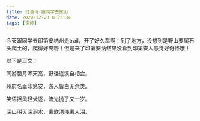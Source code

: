 ```yaml
---
title: 打油诗·跟同学去爬山
date: 2020-12-23 0:25:34
tags: [歪诗]
---
```


今天跟同学去印第安纳州走trail，开了好久车啊！到了地方，没想到是野山要爬石头爬土的，爬得好爽嘢！但是来了印第安纳结果没看到印第安人感觉好奇怪哦！

以下是正文：

<!--more-->

同游腊月浑天高，野径连溪自相会。

州府名垂印第安，游人皆白无余类。

笑语摇风轻犬逐，流光抛了又一岁。

深山明灭深涧水，离歌清浅离人泪。